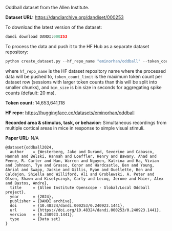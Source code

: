 Oddball dataset from the Allen Institute. 

**Dataset URL:** https://dandiarchive.org/dandiset/000253

To download the latest version of the dataset:
```python
dandi download DANDI:000253
```

To process the data and push it to the HF Hub as a separate dataset repository:
```python
python create_dataset.py --hf_repo_name "eminorhan/oddball" --token_count_limit 10_000_000 --bin_size 0.02
```
where `hf_repo_name` is the HF dataset repository name where the processed data will be pushed to, `token_count_limit` is the maximum token count per dataset row (sessions with larger token counts than this will be split into smaller chunks), and `bin_size` is bin size in seconds for aggregating spike counts (default: 20 ms).

**Token count:** 14,653,641,118

**HF repo:** https://huggingface.co/datasets/eminorhan/oddball

**Recorded area & stimulus, task, or behavior:** Simultaneous recordings from multiple cortical areas in mice in response to simple visual stimuli.

**Paper URL:** N/A

```
@dataset{oddball2024,
  author    = {Westerberg, Jake and Durand, Severine and Cabasco, Hannah and Belski, Hannah and Loeffler, Henry and Bawany, Ahad and Peene, R. Carter and Han, Warren and Nguyen, Katrina and Ha, Vivian and Johnson, Tye and Grasso, Conor and Hardcastle, Ben and Young, Ahrial and Swapp, Jackie and Gillis, Ryan and Ouellette, Ben and Caldejon, Shiella and Williford, Ali and Groblewski, A. Peter and Olsen, Shawn and Kiselycznyk, Carly and Lecoq, Jerome and Maier, Alex and Bastos, Andre},
  title     = {Allen Institute Openscope - Global/Local Oddball project},
  year      = {2024},
  publisher = {DANDI archive},
  doi       = {10.48324/dandi.000253/0.240923.1441},
  url       = {https://doi.org/10.48324/dandi.000253/0.240923.1441},
  version   = {0.240923.1441},
  type      = {Data set}
}
```